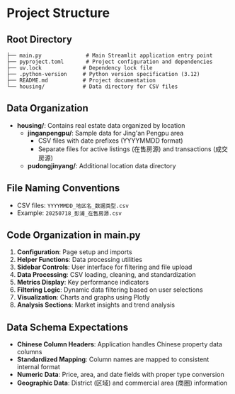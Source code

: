 # Project Structure

## Root Directory
```
├── main.py              # Main Streamlit application entry point
├── pyproject.toml       # Project configuration and dependencies
├── uv.lock             # Dependency lock file
├── .python-version     # Python version specification (3.12)
├── README.md           # Project documentation
└── housing/            # Data directory for CSV files
```

## Data Organization
- **housing/**: Contains real estate data organized by location
  - **jinganpengpu/**: Sample data for Jing'an Pengpu area
    - CSV files with date prefixes (YYYYMMDD format)
    - Separate files for active listings (在售房源) and transactions (成交房源)
  - **pudongjinyang/**: Additional location data directory

## File Naming Conventions
- CSV files: `YYYYMMDD_地区名_数据类型.csv`
- Example: `20250718_彭浦_在售房源.csv`

## Code Organization in main.py
1. **Configuration**: Page setup and imports
2. **Helper Functions**: Data processing utilities
3. **Sidebar Controls**: User interface for filtering and file upload
4. **Data Processing**: CSV loading, cleaning, and standardization
5. **Metrics Display**: Key performance indicators
6. **Filtering Logic**: Dynamic data filtering based on user selections
7. **Visualization**: Charts and graphs using Plotly
8. **Analysis Sections**: Market insights and trend analysis

## Data Schema Expectations
- **Chinese Column Headers**: Application handles Chinese property data columns
- **Standardized Mapping**: Column names are mapped to consistent internal format
- **Numeric Data**: Price, area, and date fields with proper type conversion
- **Geographic Data**: District (区域) and commercial area (商圈) information